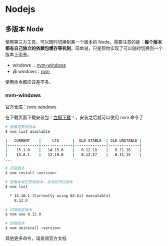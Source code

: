# Nodejs

## 多版本 Node

使用第三方工具，可以随时切换到某一个版本的 Node，需要注意的是：**每个版本都有自己独立的依赖包缓存等机制**，简单说，只是帮你实现了可以随时切换到一个版本上面去。

- windows ：[nvm-windows](https://github.com/coreybutler/nvm-windows)
- 非 windows：[nvm](https://github.com/nvm-sh/nvm)

使用命令都应该差不多。

### nvm-windows

官方仓库：[nvm-windows](https://github.com/coreybutler/nvm-windows)

在下载页面下载安装包：[立即下载](https://github.com/coreybutler/nvm-windows/releases)！，安装之后就可以使用 nvm 命令了

```bash
# 查看可安装版本
$ nvm list available

|   CURRENT    |     LTS      |  OLD STABLE  | OLD UNSTABLE |
|--------------|--------------|--------------|--------------|
|    15.1.0    |   14.15.0    |   0.12.18    |   0.11.16    |
|    15.0.1    |   12.19.0    |   0.12.17    |   0.11.15    |
...

# 安装版本
$ nvm install <version>

# 查看本地已安装版本，与当前所在版本
$ nvm list

  * 14.10.1 (Currently using 64-bit executable)
    8.12.0
    
# 切换指定版本
$ nvm use 8.12.0

# 卸载版本
$ nvm uninstall <version>
```

其他更多命令，请查阅官方文档